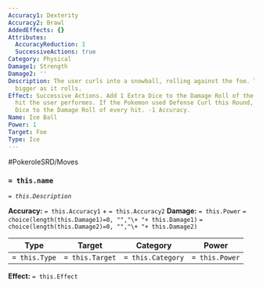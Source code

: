 ```yaml
---
Accuracy1: Dexterity
Accuracy2: Brawl
AddedEffects: {}
Attributes:
  AccuracyReduction: 1
  SuccessiveActions: true
Category: Physical
Damage1: Strength
Damage2: ''
Description: The user curls into a snowball, rolling against the foe. The ball grows
  bigger as it rolls.
Effect: Successive Actions. Add 1 Extra Dice to the Damage Roll of the last Ice Ball
  hit the user performes. If the Pokemon used Defense Curl this Round, add 1 Extra
  Dice to the Damage Roll of every hit. -1 Accuracy.
Name: Ice Ball
Power: 1
Target: Foe
Type: Ice
---
```


#PokeroleSRD/Moves

### `= this.name` 
*`= this.Description`*

**Accuracy:** `= this.Accuracy1` + `= this.Accuracy2`
**Damage:** `= this.Power` `= choice(length(this.Damage1)=0, "","\+ "+ this.Damage1)` `= choice(length(this.Damage2)=0, "","\+ "+ this.Damage2)`

| Type          | Target          | Category          | Power          |
| ------------- | --------------- | ----------------  | -------------- |
| `= this.Type` | `= this.Target` | `= this.Category` | `= this.Power` | 

**Effect:** `= this.Effect`